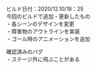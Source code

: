 ビルド日付：2020/12.10/18：25<br>
今回のビルドで追加・更新したもの<br>
・各シーンのデザインを変更<br>
・障害物のアウトラインを実装<br>
・ゴール時のアニメーションを追加<br>

確認済みのバグ<br>
・ステージ外に飛ぶことがある<br>
